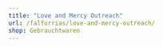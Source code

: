 ```yaml
---
title: "Love and Mercy Outreach"
url: /falfurrias/love-and-mercy-outreach/
shop: Gebrauchtwaren
---
```

